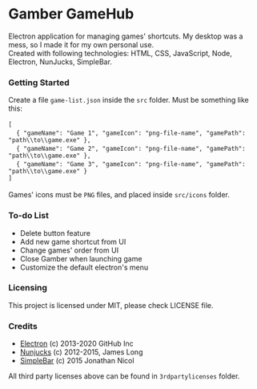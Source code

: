 # Gamber GameHub
Electron application for managing games' shortcuts. My desktop was a mess, so I made it for my own personal use.<br>
Created with following technologies: HTML, CSS, JavaScript, Node, Electron, NunJucks, SimpleBar.

### Getting Started
Create a file `game-list.json` inside the `src` folder. Must be something like this:<br><br>
`[`<br>
&nbsp;&nbsp;&nbsp;&nbsp;`{ "gameName": "Game 1", "gameIcon": "png-file-name", "gamePath": "path\\to\\game.exe" },`<br>
&nbsp;&nbsp;&nbsp;&nbsp;`{ "gameName": "Game 2", "gameIcon": "png-file-name", "gamePath": "path\\to\\game.exe" },`<br>
&nbsp;&nbsp;&nbsp;&nbsp;`{ "gameName": "Game 3", "gameIcon": "png-file-name", "gamePath": "path\\to\\game.exe" }`<br>
`]`<br>
<br>
Games' icons must be `PNG` files, and placed inside `src/icons` folder.

### To-do List
- Delete button feature
- Add new game shortcut from UI
- Change games' order from UI
- Close Gamber when launching game
- Customize the default electron's menu

### Licensing
This project is licensed under MIT, please check LICENSE file.

### Credits
- [Electron](https://github.com/electron/electron) (c) 2013-2020 GitHub Inc
- [Nunjucks](https://github.com/mozilla/nunjucks) (c) 2012-2015, James Long
- [SimpleBar](https://github.com/Grsmto/simplebar) (c) 2015 Jonathan Nicol

All third party licenses above can be found in `3rdpartylicenses` folder.